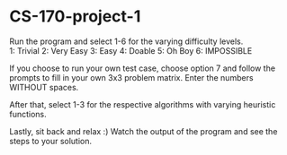 # CS-170-project-1
Run the program and select 1-6 for the varying difficulty levels. <br />
1: Trivial
2: Very Easy
3: Easy
4: Doable
5: Oh Boy
6: IMPOSSIBLE

If you choose to run your own test case, choose option 7 and follow the prompts to fill in your own 3x3 problem matrix. Enter the numbers WITHOUT spaces.

After that, select 1-3 for the respective algorithms with varying heuristic functions.

Lastly, sit back and relax :) Watch the output of the program and see the steps to your solution.
